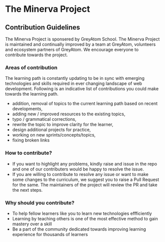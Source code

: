 # The Minerva Project
## Contribution Guidelines

The Minerva Project is sponsered by GreyAtom School. The Minerva Project is maintained and continually improved by a team at GreyAtom, volunteers and ecosystem partners of GreyAtom. We encourage everyone to contribute towards the project.

### Areas of contribution
The learning path is constantly updating to be in sync with emerging technologies and skills required in ever changing landscape of web development.
Following is an indicative list of contributions you could make towards the learning path.
 - addition, removal of topics to the current learning path based on recent developments,
 - adding new / improved resources to the existing topics,
 - typo / grammatical corrections,
 - rewrite the topic to improve clarity for the learner,
 - design additional projects for practice,
 - working on new sprints/concepts/topics,
 - fixing broken links
 
 
### How to contribute?
 - If you want to highlight any problems, kindly raise and issue in the repo and one of our contributers would be happy to resolve the issue.
 - If you are willing to contribute to resolve any issue or want to make some changes to the curriculum, we suggest you to raise a Pull Request for the same. The maintainers of the project will review the PR and take the next steps.

### Why should you contribute?
 - To help fellow learners like you to learn new technologies effficiently
 - Learning by teaching others is one of the most effective method to gain mastery over a skill
 - Be a part of the community dedicated towards improving learning experience for thousands of learners
